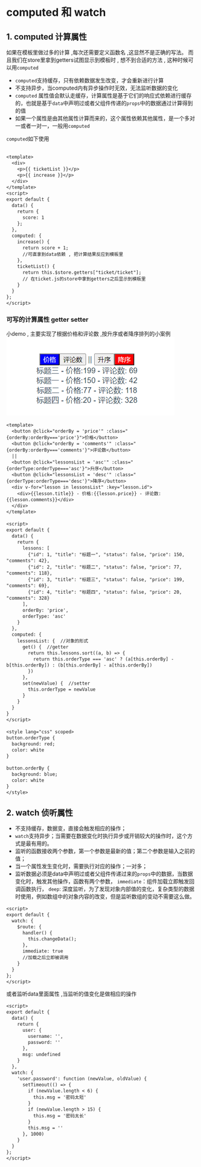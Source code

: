 # computed 和 watch

## 1. computed 计算属性

如果在模板里做过多的计算 ,每次还需要定义函数名 ,这显然不是正确的写法。 而且我们在store里拿到getters试图显示到模板时 , 想不到合适的方法 , 这种时候可以用`computed`

* `computed`支持缓存，只有依赖数据发生改变，才会重新进行计算
* 不支持异步，当computed内有异步操作时无效，无法监听数据的变化
* `computed` 属性值会默认走缓存，计算属性是基于它们的响应式依赖进行缓存的，也就是基于`data`中声明过或者父组件传递的`props`中的数据通过计算得到的值
* 如果一个属性是由其他属性计算而来的，这个属性依赖其他属性，是一个多对一或者一对一，一般用`computed`

`computed`如下使用
```vue

<template>
  <div>
    <p>{{ ticketList }}</p>
    <p>{{ increase }}</p>
  </div>
</template>
<script>
export default {
  data() {
    return {
      score: 1
    };
  },
  computed: {
    increase() {
      return score + 1;
      //可直拿到data依赖 , 把计算结果反应到模板里
    },
    ticketList() {
      return this.$store.getters["ticket/ticket"];
      // 在ticket.js的store中拿到getters之后显示到模板里
    }
  }
};
</script>
```

### 可写的计算属性 getter setter
小demo , 主要实现了根据价格和评论数 ,按升序或者降序排列的小案例
![图片](../.vuepress/public/images/computed.png)
```vue
<template>
  <button @click="orderBy = 'price'" :class="{orderBy:orderBy==='price'}">价格</button>
  <button @click="orderBy = 'comments'" :class="{orderBy:orderBy==='comments'}">评论数</button>
  ||
  <button @click="lessonsList = 'asc'" :class="{orderType:orderType==='asc'}">升序</button>
  <button @click="lessonsList = 'desc'" :class="{orderType:orderType==='desc'}">降序</button>
  <div v-for="lesson in lessonsList" :key="lesson.id">
    <div>{{lesson.title}} - 价格:{{lesson.price}} - 评论数: {{lesson.comments}}</div>
  </div>
</template>

<script>
export default {
  data() {
    return {
      lessons: [
        {"id": 1, "title": "标题一", "status": false, "price": 150, "comments": 42},
        {"id": 2, "title": "标题二", "status": false, "price": 77, "comments": 118},
        {"id": 3, "title": "标题三", "status": false, "price": 199, "comments": 69},
        {"id": 4, "title": "标题四", "status": false, "price": 20, "comments": 328}
      ],
      orderBy: 'price',
      orderType: 'asc'
    }
  },
  computed: {
    lessonsList: {  //对象的形式
      get() {  //getter
        return this.lessons.sort((a, b) => {
          return this.orderType === 'asc' ? (a[this.orderBy] - b[this.orderBy]) : (b[this.orderBy] - a[this.orderBy])
        })
      },
      set(newValue) {  //setter
        this.orderType = newValue
      }
    }
  }
}
</script>

<style lang="css" scoped>
button.orderType {
  background: red;
  color: white
}

button.orderBy {
  background: blue;
  color: white
}
</style>

```

## 2. watch 侦听属性

* 不支持缓存，数据变，直接会触发相应的操作；
* `watch`支持异步；当需要在数据变化时执行异步或开销较大的操作时，这个方式是最有用的。
* 监听的函数接收两个参数，第一个参数是最新的值；第二个参数是输入之前的值；
* 当一个属性发生变化时，需要执行对应的操作；一对多；
* 监听数据必须是data中声明过或者父组件传递过来的`props`中的数据，当数据变化时，触发其他操作，函数有两个参数，
  `immediate`：组件加载立即触发回调函数执行，
  `deep`: 深度监听，为了发现对象内部值的变化，复杂类型的数据时使用，例如数组中的对象内容的改变，但是监听数组的变动不需要这么做。

```vue
<script>
export default {
  watch: {
    $route: {
      handler() {
        this.changeData();
      },
      immediate: true
      //加载之后立即被调用
    }
  }
};
</script>
```

或者监听data里面属性 ,当监听的值变化是做相应的操作

```vue
<script>
export default {
  data() {
    return {
      user: {
        username: '',
        password: ''
      },
      msg: undefined
    }
  },
  watch: {
    'user.password': function (newValue, oldValue) {
      setTimeout(() => {
        if (newValue.length < 6) {
          this.msg = '密码太短'
        }
        if (newValue.length > 15) {
          this.msg = '密码太长'
        }
        this.msg = ''
      }, 1000)
    }
  }
};
</script>
```
